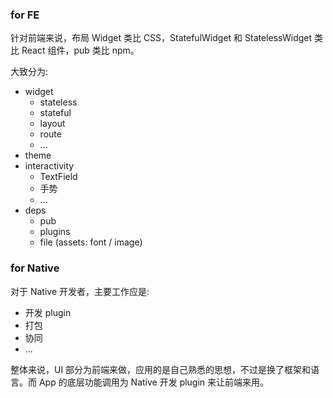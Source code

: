 ### for FE

针对前端来说，布局 Widget 类比 CSS，StatefulWidget 和 StatelessWidget 类比 React 组件，pub 类比 npm。

大致分为:

* widget
  * stateless
  * stateful
  * layout
  * route
  * ...
* theme
* interactivity
  * TextField
  * 手势
  * ...
* deps
  * pub
  * plugins
  * file (assets: font / image)

### for Native

对于 Native 开发者，主要工作应是:

* 开发 plugin
* 打包
* 协同
* ...


整体来说，UI 部分为前端来做，应用的是自己熟悉的思想，不过是换了框架和语言。而 App 的底层功能调用为 Native 开发 plugin 来让前端来用。
